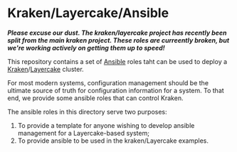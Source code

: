 # Kraken/Layercake/Ansible

***Please excuse our dust.  The kraken/layercake project has recently been split from the main kraken project.  These roles are curreently broken, but we're working actively on getting them up to speed!***

This repository contains a set of [Ansible](https://www.ansible.com/) roles taht can be used to deploy a [Kraken](https://github.com/kraken-hpc/kraken)/[Layercake](https://github.com/kraken-hpc/kraken-layercake) cluster.

For most modern systems, configuration management should be the ultimate source of truth for configuration information for a system.  To that end, we provide some ansible roles that can control Kraken.

The ansible roles in this directory serve two purposes:

1. To provide a template for anyone wishing to develop ansible management for a Layercake-based system;
2. To provide ansible to be used in the kraken/Layercake examples.
